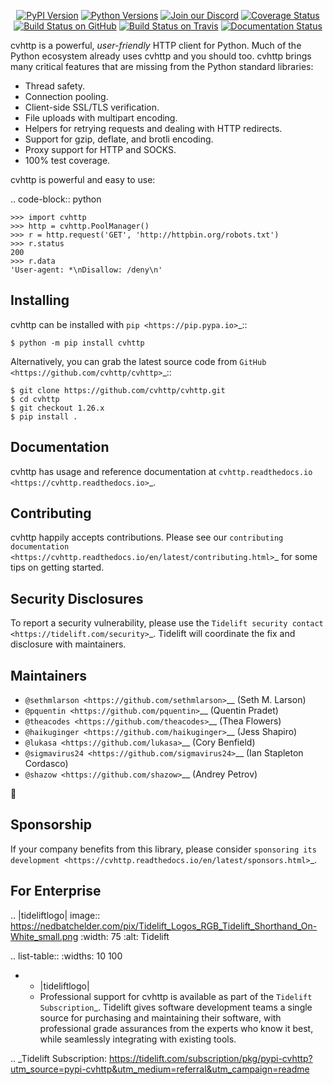    <p align="center">
      <a href="https://pypi.org/project/cvhttp"><img alt="PyPI Version" src="https://img.shields.io/pypi/v/cvhttp.svg?maxAge=86400" /></a>
      <a href="https://pypi.org/project/cvhttp"><img alt="Python Versions" src="https://img.shields.io/pypi/pyversions/cvhttp.svg?maxAge=86400" /></a>
      <a href="https://discord.gg/CHEgCZN"><img alt="Join our Discord" src="https://img.shields.io/discord/756342717725933608?color=%237289da&label=discord" /></a>
      <a href="https://codecov.io/gh/cvhttp/cvhttp"><img alt="Coverage Status" src="https://img.shields.io/codecov/c/github/cvhttp/cvhttp.svg" /></a>
      <a href="https://github.com/cvhttp/cvhttp/actions?query=workflow%3ACI"><img alt="Build Status on GitHub" src="https://github.com/cvhttp/cvhttp/workflows/CI/badge.svg" /></a>
      <a href="https://travis-ci.org/cvhttp/cvhttp"><img alt="Build Status on Travis" src="https://travis-ci.org/cvhttp/cvhttp.svg?branch=master" /></a>
      <a href="https://cvhttp.readthedocs.io"><img alt="Documentation Status" src="https://readthedocs.org/projects/cvhttp/badge/?version=latest" /></a>
   </p>

cvhttp is a powerful, *user-friendly* HTTP client for Python. Much of the
Python ecosystem already uses cvhttp and you should too.
cvhttp brings many critical features that are missing from the Python
standard libraries:

- Thread safety.
- Connection pooling.
- Client-side SSL/TLS verification.
- File uploads with multipart encoding.
- Helpers for retrying requests and dealing with HTTP redirects.
- Support for gzip, deflate, and brotli encoding.
- Proxy support for HTTP and SOCKS.
- 100% test coverage.

cvhttp is powerful and easy to use:

.. code-block:: python

    >>> import cvhttp
    >>> http = cvhttp.PoolManager()
    >>> r = http.request('GET', 'http://httpbin.org/robots.txt')
    >>> r.status
    200
    >>> r.data
    'User-agent: *\nDisallow: /deny\n'


Installing
----------

cvhttp can be installed with `pip <https://pip.pypa.io>`_::

    $ python -m pip install cvhttp

Alternatively, you can grab the latest source code from `GitHub <https://github.com/cvhttp/cvhttp>`_::

    $ git clone https://github.com/cvhttp/cvhttp.git
    $ cd cvhttp
    $ git checkout 1.26.x
    $ pip install .


Documentation
-------------

cvhttp has usage and reference documentation at `cvhttp.readthedocs.io <https://cvhttp.readthedocs.io>`_.


Contributing
------------

cvhttp happily accepts contributions. Please see our
`contributing documentation <https://cvhttp.readthedocs.io/en/latest/contributing.html>`_
for some tips on getting started.


Security Disclosures
--------------------

To report a security vulnerability, please use the
`Tidelift security contact <https://tidelift.com/security>`_.
Tidelift will coordinate the fix and disclosure with maintainers.


Maintainers
-----------

- `@sethmlarson <https://github.com/sethmlarson>`__ (Seth M. Larson)
- `@pquentin <https://github.com/pquentin>`__ (Quentin Pradet)
- `@theacodes <https://github.com/theacodes>`__ (Thea Flowers)
- `@haikuginger <https://github.com/haikuginger>`__ (Jess Shapiro)
- `@lukasa <https://github.com/lukasa>`__ (Cory Benfield)
- `@sigmavirus24 <https://github.com/sigmavirus24>`__ (Ian Stapleton Cordasco)
- `@shazow <https://github.com/shazow>`__ (Andrey Petrov)

👋


Sponsorship
-----------

If your company benefits from this library, please consider `sponsoring its
development <https://cvhttp.readthedocs.io/en/latest/sponsors.html>`_.


For Enterprise
--------------

.. |tideliftlogo| image:: https://nedbatchelder.com/pix/Tidelift_Logos_RGB_Tidelift_Shorthand_On-White_small.png
   :width: 75
   :alt: Tidelift

.. list-table::
   :widths: 10 100

   * - |tideliftlogo|
     - Professional support for cvhttp is available as part of the `Tidelift
       Subscription`_.  Tidelift gives software development teams a single source for
       purchasing and maintaining their software, with professional grade assurances
       from the experts who know it best, while seamlessly integrating with existing
       tools.

.. _Tidelift Subscription: https://tidelift.com/subscription/pkg/pypi-cvhttp?utm_source=pypi-cvhttp&utm_medium=referral&utm_campaign=readme
